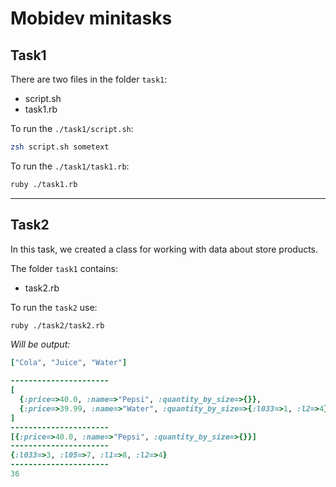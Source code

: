 # Mobidev minitasks

## Task1
There are two files in the folder `task1`:
* script.sh
* task1.rb

To run the ```./task1/script.sh```:

```sh
zsh script.sh sometext
```
To run the ```./task1/task1.rb```:

```sh
ruby ./task1.rb
```

---

## Task2
In this task, we created a class for working with data about store products.

The folder `task1` contains:
* task2.rb

To run the `task2` use:
```zsh
ruby ./task2/task2.rb
```

_Will be output:_
```ruby
["Cola", "Juice", "Water"]

----------------------
[
  {:price=>40.0, :name=>"Pepsi", :quantity_by_size=>{}},
  {:price=>39.99, :name=>"Water", :quantity_by_size=>{:l033=>1, :l2=>4}}
]
----------------------
[{:price=>40.0, :name=>"Pepsi", :quantity_by_size=>{}}]
----------------------
{:l033=>3, :l05=>7, :l1=>8, :l2=>4}
----------------------
36
```